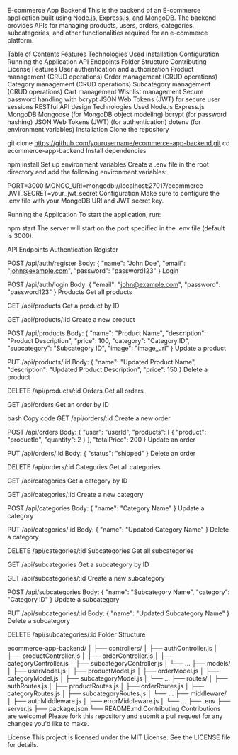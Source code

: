 
E-commerce App Backend
This is the backend of an E-commerce application built using Node.js, Express.js, and MongoDB. The backend provides APIs for managing products, users, orders, categories, subcategories, and other functionalities required for an e-commerce platform.

Table of Contents
Features
Technologies Used
Installation
Configuration
Running the Application
API Endpoints
Folder Structure
Contributing
License
Features
User authentication and authorization
Product management (CRUD operations)
Order management (CRUD operations)
Category management (CRUD operations)
Subcategory management (CRUD operations)
Cart management
Wishlist management
Secure password handling with bcrypt
JSON Web Tokens (JWT) for secure user sessions
RESTful API design
Technologies Used
Node.js
Express.js
MongoDB
Mongoose (for MongoDB object modeling)
bcrypt (for password hashing)
JSON Web Tokens (JWT) (for authentication)
dotenv (for environment variables)
Installation
Clone the repository

git clone https://github.com/yourusername/ecommerce-app-backend.git
cd ecommerce-app-backend
Install dependencies

npm install
Set up environment variables
Create a .env file in the root directory and add the following environment variables:

PORT=3000
MONGO_URI=mongodb://localhost:27017/ecommerce
JWT_SECRET=your_jwt_secret
Configuration
Make sure to configure the .env file with your MongoDB URI and JWT secret key.

Running the Application
To start the application, run:

npm start
The server will start on the port specified in the .env file (default is 3000).

API Endpoints
Authentication
Register

POST /api/auth/register
Body: {
    "name": "John Doe",
    "email": "john@example.com",
    "password": "password123"
}
Login

POST /api/auth/login
Body: {
    "email": "john@example.com",
    "password": "password123"
}
Products
Get all products

GET /api/products
Get a product by ID

GET /api/products/:id
Create a new product

POST /api/products
Body: {
    "name": "Product Name",
    "description": "Product Description",
    "price": 100,
    "category": "Category ID",
    "subcategory": "Subcategory ID",
    "image": "image_url"
}
Update a product

PUT /api/products/:id
Body: {
    "name": "Updated Product Name",
    "description": "Updated Product Description",
    "price": 150
}
Delete a product

DELETE /api/products/:id
Orders
Get all orders

GET /api/orders
Get an order by ID

bash
Copy code
GET /api/orders/:id
Create a new order

POST /api/orders
Body: {
    "user": "userId",
    "products": [
        {
            "product": "productId",
            "quantity": 2
        }
    ],
    "totalPrice": 200
}
Update an order

PUT /api/orders/:id
Body: {
    "status": "shipped"
}
Delete an order

DELETE /api/orders/:id
Categories
Get all categories

GET /api/categories
Get a category by ID

GET /api/categories/:id
Create a new category

POST /api/categories
Body: {
    "name": "Category Name"
}
Update a category

PUT /api/categories/:id
Body: {
    "name": "Updated Category Name"
}
Delete a category

DELETE /api/categories/:id
Subcategories
Get all subcategories

GET /api/subcategories
Get a subcategory by ID

GET /api/subcategories/:id
Create a new subcategory

POST /api/subcategories
Body: {
    "name": "Subcategory Name",
    "category": "Category ID"
}
Update a subcategory

PUT /api/subcategories/:id
Body: {
    "name": "Updated Subcategory Name"
}
Delete a subcategory

DELETE /api/subcategories/:id
Folder Structure

ecommerce-app-backend/
│
├── controllers/
│   ├── authController.js
│   ├── productController.js
│   ├── orderController.js
│   ├── categoryController.js
│   ├── subcategoryController.js
│   └── ...
├── models/
│   ├── userModel.js
│   ├── productModel.js
│   ├── orderModel.js
│   ├── categoryModel.js
│   ├── subcategoryModel.js
│   └── ...
├── routes/
│   ├── authRoutes.js
│   ├── productRoutes.js
│   ├── orderRoutes.js
│   ├── categoryRoutes.js
│   ├── subcategoryRoutes.js
│   └── ...
├── middleware/
│   ├── authMiddleware.js
│   ├── errorMiddleware.js
│   └── ...
├── .env
├── server.js
├── package.json
└── README.md
Contributing
Contributions are welcome! Please fork this repository and submit a pull request for any changes you'd like to make.

License
This project is licensed under the MIT License. See the LICENSE file for details.
